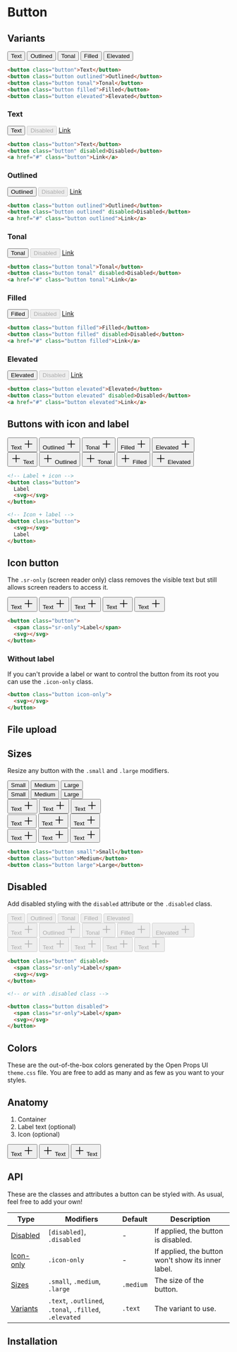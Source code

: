 <style scoped>
  @import "../../src/button/button-base.css";
  @import "../../src/button/button-variants.css";
  @import "../../src/button/button-icon.css";

  .anatomy {
    outline: var(--_anatomy-border);
    outline-offset: 2px;
    & > * {
      outline: var(--_anatomy-border);
    }
  }
</style>

# Button

## Variants

<div class="example-wrapper">
  <div class="example row">
    <button class="button">Text</button>
    <button class="button outlined">Outlined</button>
    <button class="button tonal">Tonal</button>
    <button class="button filled">Filled</button>
    <button class="button elevated">Elevated</button>
  </div>

```html
<button class="button">Text</button>
<button class="button outlined">Outlined</button>
<button class="button tonal">Tonal</button>
<button class="button filled">Filled</button>
<button class="button elevated">Elevated</button>
```

</div>

### Text

<div class="example-wrapper">
  <div class="example row">
    <button class="button">Text</button>
    <button class="button" disabled>Disabled</button>
    <a href="#" class="button">Link</a>
  </div>

```html
<button class="button">Text</button>
<button class="button" disabled>Disabled</button>
<a href="#" class="button">Link</a>
```

</div>

### Outlined

<div class="example-wrapper">
  <div class="example row">
    <button class="button outlined">Outlined</button>
    <button class="button outlined" disabled>Disabled</button>
    <a href="#" class="button outlined">Link</a>
  </div>

```html
<button class="button outlined">Outlined</button>
<button class="button outlined" disabled>Disabled</button>
<a href="#" class="button outlined">Link</a>
```

</div>

### Tonal

<div class="example-wrapper">
  <div class="example row">
    <button class="button tonal">Tonal</button>
    <button class="button tonal" disabled>Disabled</button>
    <a href="#" class="button tonal">Link</a>
  </div>

```html
<button class="button tonal">Tonal</button>
<button class="button tonal" disabled>Disabled</button>
<a href="#" class="button tonal">Link</a>
```

</div>

### Filled

<div class="example-wrapper">
  <div class="example row">
    <button class="button filled">Filled</button>
    <button class="button filled" disabled>Disabled</button>
    <a href="#" class="button filled">Link</a>
  </div>

```html
<button class="button filled">Filled</button>
<button class="button filled" disabled>Disabled</button>
<a href="#" class="button filled">Link</a>
```

</div>

### Elevated

<div class="example-wrapper">
  <div class="example row">
    <button class="button elevated">Elevated</button>
    <button class="button elevated" disabled>Disabled</button>
    <a href="#" class="button elevated">Link</a>
  </div>

```html
<button class="button elevated">Elevated</button>
<button class="button elevated" disabled>Disabled</button>
<a href="#" class="button elevated">Link</a>
```

</div>

## Buttons with icon and label

<div class="example-wrapper">
  <div class="example row">
    <button class="button">
      Text
      <svg xmlns="http://www.w3.org/2000/svg" width="24" height="24" viewBox="0 0 24 24"><path fill="currentColor" d="M11.75 3a.75.75 0 0 1 .743.648l.007.102l.001 7.25h7.253a.75.75 0 0 1 .102 1.493l-.102.007h-7.253l.002 7.25a.75.75 0 0 1-1.493.101l-.007-.102l-.002-7.249H3.752a.75.75 0 0 1-.102-1.493L3.752 11h7.25L11 3.75a.75.75 0 0 1 .75-.75"/></svg>
    </button>
    <button class="button outlined">
    Outlined
     <svg xmlns="http://www.w3.org/2000/svg" width="24" height="24" viewBox="0 0 24 24"><path fill="currentColor" d="M11.75 3a.75.75 0 0 1 .743.648l.007.102l.001 7.25h7.253a.75.75 0 0 1 .102 1.493l-.102.007h-7.253l.002 7.25a.75.75 0 0 1-1.493.101l-.007-.102l-.002-7.249H3.752a.75.75 0 0 1-.102-1.493L3.752 11h7.25L11 3.75a.75.75 0 0 1 .75-.75"/></svg>
    </button>
    <button class="button tonal">
    Tonal
     <svg xmlns="http://www.w3.org/2000/svg" width="24" height="24" viewBox="0 0 24 24"><path fill="currentColor" d="M11.75 3a.75.75 0 0 1 .743.648l.007.102l.001 7.25h7.253a.75.75 0 0 1 .102 1.493l-.102.007h-7.253l.002 7.25a.75.75 0 0 1-1.493.101l-.007-.102l-.002-7.249H3.752a.75.75 0 0 1-.102-1.493L3.752 11h7.25L11 3.75a.75.75 0 0 1 .75-.75"/></svg>
    </button>
    <button class="button filled">
    Filled
     <svg xmlns="http://www.w3.org/2000/svg" width="24" height="24" viewBox="0 0 24 24"><path fill="currentColor" d="M11.75 3a.75.75 0 0 1 .743.648l.007.102l.001 7.25h7.253a.75.75 0 0 1 .102 1.493l-.102.007h-7.253l.002 7.25a.75.75 0 0 1-1.493.101l-.007-.102l-.002-7.249H3.752a.75.75 0 0 1-.102-1.493L3.752 11h7.25L11 3.75a.75.75 0 0 1 .75-.75"/></svg>
    </button>
    <button class="button elevated">
    Elevated
     <svg xmlns="http://www.w3.org/2000/svg" width="24" height="24" viewBox="0 0 24 24"><path fill="currentColor" d="M11.75 3a.75.75 0 0 1 .743.648l.007.102l.001 7.25h7.253a.75.75 0 0 1 .102 1.493l-.102.007h-7.253l.002 7.25a.75.75 0 0 1-1.493.101l-.007-.102l-.002-7.249H3.752a.75.75 0 0 1-.102-1.493L3.752 11h7.25L11 3.75a.75.75 0 0 1 .75-.75"/></svg>
    </button>
  </div>

   <div class="example row">
    <button class="button">
      <svg xmlns="http://www.w3.org/2000/svg" width="24" height="24" viewBox="0 0 24 24"><path fill="currentColor" d="M11.75 3a.75.75 0 0 1 .743.648l.007.102l.001 7.25h7.253a.75.75 0 0 1 .102 1.493l-.102.007h-7.253l.002 7.25a.75.75 0 0 1-1.493.101l-.007-.102l-.002-7.249H3.752a.75.75 0 0 1-.102-1.493L3.752 11h7.25L11 3.75a.75.75 0 0 1 .75-.75"/></svg>
      Text
    </button>
    <button class="button outlined">
     <svg xmlns="http://www.w3.org/2000/svg" width="24" height="24" viewBox="0 0 24 24"><path fill="currentColor" d="M11.75 3a.75.75 0 0 1 .743.648l.007.102l.001 7.25h7.253a.75.75 0 0 1 .102 1.493l-.102.007h-7.253l.002 7.25a.75.75 0 0 1-1.493.101l-.007-.102l-.002-7.249H3.752a.75.75 0 0 1-.102-1.493L3.752 11h7.25L11 3.75a.75.75 0 0 1 .75-.75"/></svg>
    Outlined
    </button>
    <button class="button tonal">
     <svg xmlns="http://www.w3.org/2000/svg" width="24" height="24" viewBox="0 0 24 24"><path fill="currentColor" d="M11.75 3a.75.75 0 0 1 .743.648l.007.102l.001 7.25h7.253a.75.75 0 0 1 .102 1.493l-.102.007h-7.253l.002 7.25a.75.75 0 0 1-1.493.101l-.007-.102l-.002-7.249H3.752a.75.75 0 0 1-.102-1.493L3.752 11h7.25L11 3.75a.75.75 0 0 1 .75-.75"/></svg>
    Tonal
    </button>
    <button class="button filled">
     <svg xmlns="http://www.w3.org/2000/svg" width="24" height="24" viewBox="0 0 24 24"><path fill="currentColor" d="M11.75 3a.75.75 0 0 1 .743.648l.007.102l.001 7.25h7.253a.75.75 0 0 1 .102 1.493l-.102.007h-7.253l.002 7.25a.75.75 0 0 1-1.493.101l-.007-.102l-.002-7.249H3.752a.75.75 0 0 1-.102-1.493L3.752 11h7.25L11 3.75a.75.75 0 0 1 .75-.75"/></svg>
    Filled
    </button>
    <button class="button elevated">
     <svg xmlns="http://www.w3.org/2000/svg" width="24" height="24" viewBox="0 0 24 24"><path fill="currentColor" d="M11.75 3a.75.75 0 0 1 .743.648l.007.102l.001 7.25h7.253a.75.75 0 0 1 .102 1.493l-.102.007h-7.253l.002 7.25a.75.75 0 0 1-1.493.101l-.007-.102l-.002-7.249H3.752a.75.75 0 0 1-.102-1.493L3.752 11h7.25L11 3.75a.75.75 0 0 1 .75-.75"/></svg>
    Elevated
    </button>
  </div>

```html
<!-- Label + icon -->
<button class="button">
  Label
  <svg></svg>
</button>

<!-- Icon + label -->
<button class="button">
  <svg></svg>
  Label
</button>
```

</div>

## Icon button

The `.sr-only` (screen reader only) class removes the visible text but still allows screen readers to
access it.

<div class="example-wrapper">
  <div class="example row">
    <button class="button">
      <span class="sr-only">
        Text
      </span>
      <svg xmlns="http://www.w3.org/2000/svg" width="24" height="24" viewBox="0 0 24 24"><path fill="currentColor" d="M11.75 3a.75.75 0 0 1 .743.648l.007.102l.001 7.25h7.253a.75.75 0 0 1 .102 1.493l-.102.007h-7.253l.002 7.25a.75.75 0 0 1-1.493.101l-.007-.102l-.002-7.249H3.752a.75.75 0 0 1-.102-1.493L3.752 11h7.25L11 3.75a.75.75 0 0 1 .75-.75"/></svg>
    </button>
     <button class="button outlined">
      <span class="sr-only">
        Text
      </span>
      <svg xmlns="http://www.w3.org/2000/svg" width="24" height="24" viewBox="0 0 24 24"><path fill="currentColor" d="M11.75 3a.75.75 0 0 1 .743.648l.007.102l.001 7.25h7.253a.75.75 0 0 1 .102 1.493l-.102.007h-7.253l.002 7.25a.75.75 0 0 1-1.493.101l-.007-.102l-.002-7.249H3.752a.75.75 0 0 1-.102-1.493L3.752 11h7.25L11 3.75a.75.75 0 0 1 .75-.75"/></svg>
    </button>
     <button class="button tonal">
      <span class="sr-only">
        Text
      </span>
      <svg xmlns="http://www.w3.org/2000/svg" width="24" height="24" viewBox="0 0 24 24"><path fill="currentColor" d="M11.75 3a.75.75 0 0 1 .743.648l.007.102l.001 7.25h7.253a.75.75 0 0 1 .102 1.493l-.102.007h-7.253l.002 7.25a.75.75 0 0 1-1.493.101l-.007-.102l-.002-7.249H3.752a.75.75 0 0 1-.102-1.493L3.752 11h7.25L11 3.75a.75.75 0 0 1 .75-.75"/></svg>
    </button>
     <button class="button filled">
      <span class="sr-only">
        Text
      </span>
      <svg xmlns="http://www.w3.org/2000/svg" width="24" height="24" viewBox="0 0 24 24"><path fill="currentColor" d="M11.75 3a.75.75 0 0 1 .743.648l.007.102l.001 7.25h7.253a.75.75 0 0 1 .102 1.493l-.102.007h-7.253l.002 7.25a.75.75 0 0 1-1.493.101l-.007-.102l-.002-7.249H3.752a.75.75 0 0 1-.102-1.493L3.752 11h7.25L11 3.75a.75.75 0 0 1 .75-.75"/></svg>
    </button>
     <button class="button elevated">
      <span class="sr-only">
        Text
      </span>
      <svg xmlns="http://www.w3.org/2000/svg" width="24" height="24" viewBox="0 0 24 24"><path fill="currentColor" d="M11.75 3a.75.75 0 0 1 .743.648l.007.102l.001 7.25h7.253a.75.75 0 0 1 .102 1.493l-.102.007h-7.253l.002 7.25a.75.75 0 0 1-1.493.101l-.007-.102l-.002-7.249H3.752a.75.75 0 0 1-.102-1.493L3.752 11h7.25L11 3.75a.75.75 0 0 1 .75-.75"/></svg>
    </button>
  </div>

```html
<button class="button">
  <span class="sr-only">Label</span>
  <svg></svg>
</button>
```

</div>

### Without label

If you can't provide a label or want to control the button from its root you can use the `.icon-only` class.

```html
<button class="button icon-only">
  <svg></svg>
</button>
```

## File upload

## Sizes

Resize any button with the `.small` and `.large` modifiers.

<div class="example-wrapper">
<div class="example row">
  <button class="button small">Small</button>
  <button class="button">Medium</button>
  <button class="button large">Large</button>
</div>
<div class="example row">
  <button class="button filled small">Small</button>
  <button class="button filled">Medium</button>
  <button class="button filled large">Large</button>
</div>

<div class="example row">
  <button class="button small">
      Text
    <svg xmlns="http://www.w3.org/2000/svg" width="24" height="24" viewBox="0 0 24 24"><path fill="currentColor" d="M11.75 3a.75.75 0 0 1 .743.648l.007.102l.001 7.25h7.253a.75.75 0 0 1 .102 1.493l-.102.007h-7.253l.002 7.25a.75.75 0 0 1-1.493.101l-.007-.102l-.002-7.249H3.752a.75.75 0 0 1-.102-1.493L3.752 11h7.25L11 3.75a.75.75 0 0 1 .75-.75"/></svg>
  </button>
    <button class="button outlined">
      Text
    <svg xmlns="http://www.w3.org/2000/svg" width="24" height="24" viewBox="0 0 24 24"><path fill="currentColor" d="M11.75 3a.75.75 0 0 1 .743.648l.007.102l.001 7.25h7.253a.75.75 0 0 1 .102 1.493l-.102.007h-7.253l.002 7.25a.75.75 0 0 1-1.493.101l-.007-.102l-.002-7.249H3.752a.75.75 0 0 1-.102-1.493L3.752 11h7.25L11 3.75a.75.75 0 0 1 .75-.75"/></svg>
  </button>
    <button class="button filled large">
      Text
    <svg xmlns="http://www.w3.org/2000/svg" width="24" height="24" viewBox="0 0 24 24"><path fill="currentColor" d="M11.75 3a.75.75 0 0 1 .743.648l.007.102l.001 7.25h7.253a.75.75 0 0 1 .102 1.493l-.102.007h-7.253l.002 7.25a.75.75 0 0 1-1.493.101l-.007-.102l-.002-7.249H3.752a.75.75 0 0 1-.102-1.493L3.752 11h7.25L11 3.75a.75.75 0 0 1 .75-.75"/></svg>
  </button>
</div>

<div class="example row">
  <button class="button small">
    <span class="sr-only">
      Text
    </span>
    <svg xmlns="http://www.w3.org/2000/svg" width="22" height="22" viewBox="0 0 22 22"><path fill="currentColor" d="M11.75 3a.75.75 0 0 1 .743.648l.007.102l.001 7.25h7.253a.75.75 0 0 1 .102 1.493l-.102.007h-7.253l.002 7.25a.75.75 0 0 1-1.493.101l-.007-.102l-.002-7.249H3.752a.75.75 0 0 1-.102-1.493L3.752 11h7.25L11 3.75a.75.75 0 0 1 .75-.75"/></svg>
  </button>
    <button class="button">
    <span class="sr-only">
      Text
    </span>
    <svg xmlns="http://www.w3.org/2000/svg" width="24" height="24" viewBox="0 0 24 24"><path fill="currentColor" d="M11.75 3a.75.75 0 0 1 .743.648l.007.102l.001 7.25h7.253a.75.75 0 0 1 .102 1.493l-.102.007h-7.253l.002 7.25a.75.75 0 0 1-1.493.101l-.007-.102l-.002-7.249H3.752a.75.75 0 0 1-.102-1.493L3.752 11h7.25L11 3.75a.75.75 0 0 1 .75-.75"/></svg>
  </button>
    <button class="button large">
    <span class="sr-only">
      Text
    </span>
    <svg xmlns="http://www.w3.org/2000/svg" width="24" height="24" viewBox="0 0 24 24"><path fill="currentColor" d="M11.75 3a.75.75 0 0 1 .743.648l.007.102l.001 7.25h7.253a.75.75 0 0 1 .102 1.493l-.102.007h-7.253l.002 7.25a.75.75 0 0 1-1.493.101l-.007-.102l-.002-7.249H3.752a.75.75 0 0 1-.102-1.493L3.752 11h7.25L11 3.75a.75.75 0 0 1 .75-.75"/></svg>
  </button>
</div>
<div class="example row">
  <button class="button filled small">
    <span class="sr-only">
      Text
    </span>
    <svg xmlns="http://www.w3.org/2000/svg" width="22" height="22" viewBox="0 0 22 22"><path fill="currentColor" d="M11.75 3a.75.75 0 0 1 .743.648l.007.102l.001 7.25h7.253a.75.75 0 0 1 .102 1.493l-.102.007h-7.253l.002 7.25a.75.75 0 0 1-1.493.101l-.007-.102l-.002-7.249H3.752a.75.75 0 0 1-.102-1.493L3.752 11h7.25L11 3.75a.75.75 0 0 1 .75-.75"/></svg>
  </button>
    <button class="button filled">
    <span class="sr-only">
      Text
    </span>
    <svg xmlns="http://www.w3.org/2000/svg" width="24" height="24" viewBox="0 0 24 24"><path fill="currentColor" d="M11.75 3a.75.75 0 0 1 .743.648l.007.102l.001 7.25h7.253a.75.75 0 0 1 .102 1.493l-.102.007h-7.253l.002 7.25a.75.75 0 0 1-1.493.101l-.007-.102l-.002-7.249H3.752a.75.75 0 0 1-.102-1.493L3.752 11h7.25L11 3.75a.75.75 0 0 1 .75-.75"/></svg>
  </button>
    <button class="button filled large">
    <span class="sr-only">
      Text
    </span>
    <svg xmlns="http://www.w3.org/2000/svg" width="24" height="24" viewBox="0 0 24 24"><path fill="currentColor" d="M11.75 3a.75.75 0 0 1 .743.648l.007.102l.001 7.25h7.253a.75.75 0 0 1 .102 1.493l-.102.007h-7.253l.002 7.25a.75.75 0 0 1-1.493.101l-.007-.102l-.002-7.249H3.752a.75.75 0 0 1-.102-1.493L3.752 11h7.25L11 3.75a.75.75 0 0 1 .75-.75"/></svg>
  </button>
</div>

```html
<button class="button small">Small</button>
<button class="button">Medium</button>
<button class="button large">Large</button>
```

</div>

## Disabled

Add disabled styling with the `disabled` attribute or the `.disabled` class.

<div class="example-wrapper">
<div class="example row">
  <button class="button" disabled>Text</button>
  <button class="button outlined" disabled>Outlined</button>
  <button class="button tonal" disabled>Tonal</button>
  <button class="button filled" disabled>Filled</button>
  <button class="button elevated" disabled>Elevated</button>
</div>
<div class="example row">
  <button class="button" disabled>Text <svg xmlns="http://www.w3.org/2000/svg" width="24" height="24" viewBox="0 0 24 24"><path fill="currentColor" d="M11.75 3a.75.75 0 0 1 .743.648l.007.102l.001 7.25h7.253a.75.75 0 0 1 .102 1.493l-.102.007h-7.253l.002 7.25a.75.75 0 0 1-1.493.101l-.007-.102l-.002-7.249H3.752a.75.75 0 0 1-.102-1.493L3.752 11h7.25L11 3.75a.75.75 0 0 1 .75-.75"/></svg></button>
  <button class="button outlined" disabled>Outlined <svg xmlns="http://www.w3.org/2000/svg" width="24" height="24" viewBox="0 0 24 24"><path fill="currentColor" d="M11.75 3a.75.75 0 0 1 .743.648l.007.102l.001 7.25h7.253a.75.75 0 0 1 .102 1.493l-.102.007h-7.253l.002 7.25a.75.75 0 0 1-1.493.101l-.007-.102l-.002-7.249H3.752a.75.75 0 0 1-.102-1.493L3.752 11h7.25L11 3.75a.75.75 0 0 1 .75-.75"/></svg></button>
  <button class="button tonal" disabled>Tonal <svg xmlns="http://www.w3.org/2000/svg" width="24" height="24" viewBox="0 0 24 24"><path fill="currentColor" d="M11.75 3a.75.75 0 0 1 .743.648l.007.102l.001 7.25h7.253a.75.75 0 0 1 .102 1.493l-.102.007h-7.253l.002 7.25a.75.75 0 0 1-1.493.101l-.007-.102l-.002-7.249H3.752a.75.75 0 0 1-.102-1.493L3.752 11h7.25L11 3.75a.75.75 0 0 1 .75-.75"/></svg></button>
  <button class="button filled" disabled>Filled <svg xmlns="http://www.w3.org/2000/svg" width="24" height="24" viewBox="0 0 24 24"><path fill="currentColor" d="M11.75 3a.75.75 0 0 1 .743.648l.007.102l.001 7.25h7.253a.75.75 0 0 1 .102 1.493l-.102.007h-7.253l.002 7.25a.75.75 0 0 1-1.493.101l-.007-.102l-.002-7.249H3.752a.75.75 0 0 1-.102-1.493L3.752 11h7.25L11 3.75a.75.75 0 0 1 .75-.75"/></svg></button>
  <button class="button elevated" disabled>Elevated <svg xmlns="http://www.w3.org/2000/svg" width="24" height="24" viewBox="0 0 24 24"><path fill="currentColor" d="M11.75 3a.75.75 0 0 1 .743.648l.007.102l.001 7.25h7.253a.75.75 0 0 1 .102 1.493l-.102.007h-7.253l.002 7.25a.75.75 0 0 1-1.493.101l-.007-.102l-.002-7.249H3.752a.75.75 0 0 1-.102-1.493L3.752 11h7.25L11 3.75a.75.75 0 0 1 .75-.75"/></svg></button>
</div>
  <div class="example row">
    <button class="button" disabled>
      <span class="sr-only">
        Text
      </span>
      <svg xmlns="http://www.w3.org/2000/svg" width="24" height="24" viewBox="0 0 24 24"><path fill="currentColor" d="M11.75 3a.75.75 0 0 1 .743.648l.007.102l.001 7.25h7.253a.75.75 0 0 1 .102 1.493l-.102.007h-7.253l.002 7.25a.75.75 0 0 1-1.493.101l-.007-.102l-.002-7.249H3.752a.75.75 0 0 1-.102-1.493L3.752 11h7.25L11 3.75a.75.75 0 0 1 .75-.75"/></svg>
    </button>
     <button class="button outlined" disabled>
      <span class="sr-only">
        Text
      </span>
      <svg xmlns="http://www.w3.org/2000/svg" width="24" height="24" viewBox="0 0 24 24"><path fill="currentColor" d="M11.75 3a.75.75 0 0 1 .743.648l.007.102l.001 7.25h7.253a.75.75 0 0 1 .102 1.493l-.102.007h-7.253l.002 7.25a.75.75 0 0 1-1.493.101l-.007-.102l-.002-7.249H3.752a.75.75 0 0 1-.102-1.493L3.752 11h7.25L11 3.75a.75.75 0 0 1 .75-.75"/></svg>
    </button>
     <button class="button tonal" disabled>
      <span class="sr-only">
        Text
      </span>
      <svg xmlns="http://www.w3.org/2000/svg" width="24" height="24" viewBox="0 0 24 24"><path fill="currentColor" d="M11.75 3a.75.75 0 0 1 .743.648l.007.102l.001 7.25h7.253a.75.75 0 0 1 .102 1.493l-.102.007h-7.253l.002 7.25a.75.75 0 0 1-1.493.101l-.007-.102l-.002-7.249H3.752a.75.75 0 0 1-.102-1.493L3.752 11h7.25L11 3.75a.75.75 0 0 1 .75-.75"/></svg>
    </button>
     <button class="button filled" disabled>
      <span class="sr-only">
        Text
      </span>
      <svg xmlns="http://www.w3.org/2000/svg" width="24" height="24" viewBox="0 0 24 24"><path fill="currentColor" d="M11.75 3a.75.75 0 0 1 .743.648l.007.102l.001 7.25h7.253a.75.75 0 0 1 .102 1.493l-.102.007h-7.253l.002 7.25a.75.75 0 0 1-1.493.101l-.007-.102l-.002-7.249H3.752a.75.75 0 0 1-.102-1.493L3.752 11h7.25L11 3.75a.75.75 0 0 1 .75-.75"/></svg>
    </button>
     <button class="button elevated" disabled>
      <span class="sr-only">
        Text
      </span>
      <svg xmlns="http://www.w3.org/2000/svg" width="24" height="24" viewBox="0 0 24 24"><path fill="currentColor" d="M11.75 3a.75.75 0 0 1 .743.648l.007.102l.001 7.25h7.253a.75.75 0 0 1 .102 1.493l-.102.007h-7.253l.002 7.25a.75.75 0 0 1-1.493.101l-.007-.102l-.002-7.249H3.752a.75.75 0 0 1-.102-1.493L3.752 11h7.25L11 3.75a.75.75 0 0 1 .75-.75"/></svg>
    </button>
  </div>

```html
<button class="button" disabled>
  <span class="sr-only">Label</span>
  <svg></svg>
</button>

<!-- or with .disabled class -->

<button class="button disabled">
  <span class="sr-only">Label</span>
  <svg></svg>
</button>
```

</div>

## Colors

These are the out-of-the-box colors generated by the Open Props UI `theme.css` file. You are free to add as many and as few as you want to your styles.

## Anatomy

1. Container
2. Label text (optional)
3. Icon (optional)

<div class="example-wrapper">
   <div class="example row">

 <button class="button filled anatomy">
       <span> Text</span>
      <svg xmlns="http://www.w3.org/2000/svg" width="24" height="24" viewBox="0 0 24 24"><path fill="currentColor" d="M11.75 3a.75.75 0 0 1 .743.648l.007.102l.001 7.25h7.253a.75.75 0 0 1 .102 1.493l-.102.007h-7.253l.002 7.25a.75.75 0 0 1-1.493.101l-.007-.102l-.002-7.249H3.752a.75.75 0 0 1-.102-1.493L3.752 11h7.25L11 3.75a.75.75 0 0 1 .75-.75"/></svg>
    </button>

  <button class="button anatomy">
    <svg xmlns="http://www.w3.org/2000/svg" width="24" height="24" viewBox="0 0 24 24"><path fill="currentColor" d="M11.75 3a.75.75 0 0 1 .743.648l.007.102l.001 7.25h7.253a.75.75 0 0 1 .102 1.493l-.102.007h-7.253l.002 7.25a.75.75 0 0 1-1.493.101l-.007-.102l-.002-7.249H3.752a.75.75 0 0 1-.102-1.493L3.752 11h7.25L11 3.75a.75.75 0 0 1 .75-.75"/></svg>
      <span> Text</span>
  </button>

  <button class="button filled anatomy">
  <svg xmlns="http://www.w3.org/2000/svg" width="24" height="24" viewBox="0 0 24 24"><path fill="currentColor" d="M11.75 3a.75.75 0 0 1 .743.648l.007.102l.001 7.25h7.253a.75.75 0 0 1 .102 1.493l-.102.007h-7.253l.002 7.25a.75.75 0 0 1-1.493.101l-.007-.102l-.002-7.249H3.752a.75.75 0 0 1-.102-1.493L3.752 11h7.25L11 3.75a.75.75 0 0 1 .75-.75"/></svg>
    <span class="sr-only">Text</span>
</button>
  </div>

</div>

## API

These are the classes and attributes a button can be styled with. As usual, feel free to add your own!

| Type                      | Modifiers                                              | Default   | Description                                        |
| ------------------------- | ------------------------------------------------------ | --------- | -------------------------------------------------- |
| [Disabled](#disabled)     | `[disabled]`, `.disabled`                              | -         | If applied, the button is disabled.                |
| [Icon-only](#icon-button) | `.icon-only`                                           | -         | If applied, the button won't show its inner label. |
| [Sizes](#sizes)           | `.small`, `.medium`, `.large`                          | `.medium` | The size of the button.                            |
| [Variants](#variants)     | `.text`, `.outlined`, `.tonal`, `.filled`, `.elevated` | `.text`   | The variant to use.                                |

## Installation
